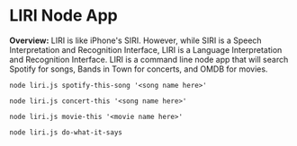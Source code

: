 # LIRI Node App

**Overview:** LIRI is like iPhone's SIRI. However, while SIRI is a Speech Interpretation and Recognition Interface, LIRI is a Language Interpretation and Recognition Interface. LIRI is a command line node app that will search Spotify for songs, Bands in Town for concerts, and OMDB for movies.

```
node liri.js spotify-this-song '<song name here>'

node liri.js concert-this '<song name here>'

node liri.js movie-this '<movie name here>'

node liri.js do-what-it-says 

```
